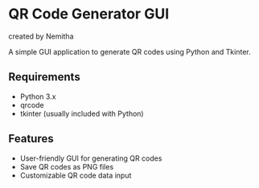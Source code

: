 # QR Code Generator GUI
created by Nemitha

A simple GUI application to generate QR codes using Python and Tkinter.

## Requirements

- Python 3.x
- qrcode
- tkinter (usually included with Python)

## Features

- User-friendly GUI for generating QR codes
- Save QR codes as PNG files
- Customizable QR code data input
